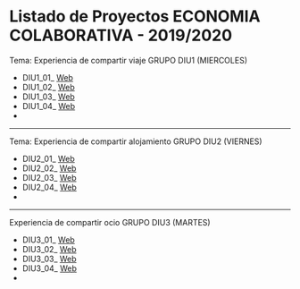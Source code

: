 
# Listado de Proyectos ECONOMIA COLABORATIVA - 2019/2020
 
Tema: Experiencia de  compartir viaje GRUPO DIU1 (MIERCOLES)

* DIU1_01_     [Web](http://XXXX.github.io)
* DIU1_02_	[Web](http://XXXX.github.io)		
* DIU1_03_	[Web](http://XXXX.github.io)	
* DIU1_04_	[Web](http://XXXX.github.io)	
* 

----------

Tema: Experiencia de  compartir alojamiento GRUPO DIU2 (VIERNES)

* DIU2_01_     [Web](http://XXXX.github.io)
* DIU2_02_	[Web](http://XXXX.github.io)		
* DIU2_03_	[Web](http://XXXX.github.io)	
* DIU2_04_	[Web](http://XXXX.github.io)	
* 

----------

Experiencia de compartir ocio GRUPO DIU3 (MARTES)

* DIU3_01_     [Web](http://XXXX.github.io)
* DIU3_02_	[Web](http://XXXX.github.io)		
* DIU3_03_	[Web](http://XXXX.github.io)	
* DIU3_04_	[Web](http://XXXX.github.io)	
* 

